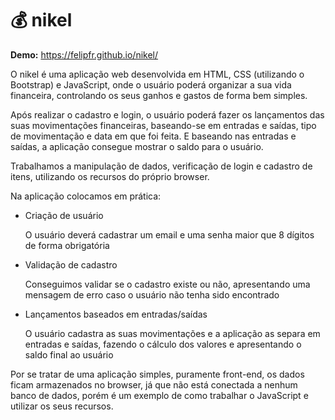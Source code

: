 # :moneybag: nikel

**Demo:** https://felipfr.github.io/nikel/

O nikel é uma aplicação web desenvolvida em HTML, CSS (utilizando o Bootstrap) e JavaScript, onde o usuário poderá organizar a sua vida financeira, controlando os seus ganhos e gastos de forma bem simples.

Após realizar o cadastro e login, o usuário poderá fazer os lançamentos das suas movimentações financeiras, baseando-se em entradas e saídas, tipo de movimentação e data em que foi feita. E baseando nas entradas e saídas, a aplicação consegue mostrar o saldo para o usuário.

Trabalhamos a manipulação de dados, verificação de login e cadastro de itens, utilizando os recursos do próprio browser.

Na aplicação colocamos em prática:

- Criação de usuário

  O usuário deverá cadastrar um email e uma senha maior que 8 dígitos de forma obrigatória

- Validação de cadastro

  Conseguimos validar se o cadastro existe ou não, apresentando uma mensagem de erro caso o usuário não tenha sido encontrado

- Lançamentos baseados em entradas/saídas

  O usuário cadastra as suas movimentações e a aplicação as separa em entradas e saídas, fazendo o cálculo dos valores e apresentando o saldo final ao usuário

Por se tratar de uma aplicação simples, puramente front-end, os dados ficam armazenados no browser, já que não está conectada a nenhum banco de dados, porém é um exemplo de como trabalhar o JavaScript e utilizar os seus recursos.
